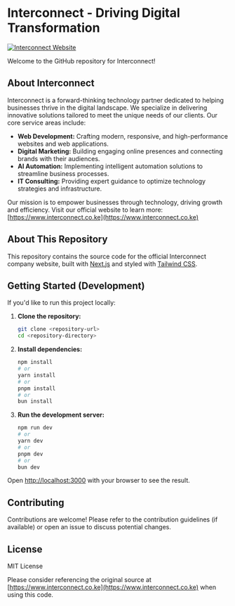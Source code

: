 # Interconnect - Driving Digital Transformation

[![Interconnect Website](https://img.shields.io/badge/Website-interconnect.co.ke-blue?style=flat-square&logo=world&logoColor=white)](https://www.interconnect.co.ke)

Welcome to the GitHub repository for Interconnect!

## About Interconnect

Interconnect is a forward-thinking technology partner dedicated to helping businesses thrive in the digital landscape. We specialize in delivering innovative solutions tailored to meet the unique needs of our clients. Our core service areas include:

*   **Web Development:** Crafting modern, responsive, and high-performance websites and web applications.
*   **Digital Marketing:** Building engaging online presences and connecting brands with their audiences.
*   **AI Automation:** Implementing intelligent automation solutions to streamline business processes.
*   **IT Consulting:** Providing expert guidance to optimize technology strategies and infrastructure.

Our mission is to empower businesses through technology, driving growth and efficiency. Visit our official website to learn more: [https://www.interconnect.co.ke](https://www.interconnect.co.ke)

## About This Repository

This repository contains the source code for the official Interconnect company website, built with [Next.js](https://nextjs.org/) and styled with [Tailwind CSS](https://tailwindcss.com/).

## Getting Started (Development)

If you'd like to run this project locally:

1.  **Clone the repository:**
    ```bash
    git clone <repository-url>
    cd <repository-directory>
    ```
2.  **Install dependencies:**
    ```bash
    npm install
    # or
    yarn install
    # or
    pnpm install
    # or
    bun install
    ```
3.  **Run the development server:**
    ```bash
    npm run dev
    # or
    yarn dev
    # or
    pnpm dev
    # or
    bun dev
    ```

Open [http://localhost:3000](http://localhost:3000) with your browser to see the result.

## Contributing

Contributions are welcome! Please refer to the contribution guidelines (if available) or open an issue to discuss potential changes.

## License

MIT License

Please consider referencing the original source at [https://www.interconnect.co.ke](https://www.interconnect.co.ke) when using this code.
